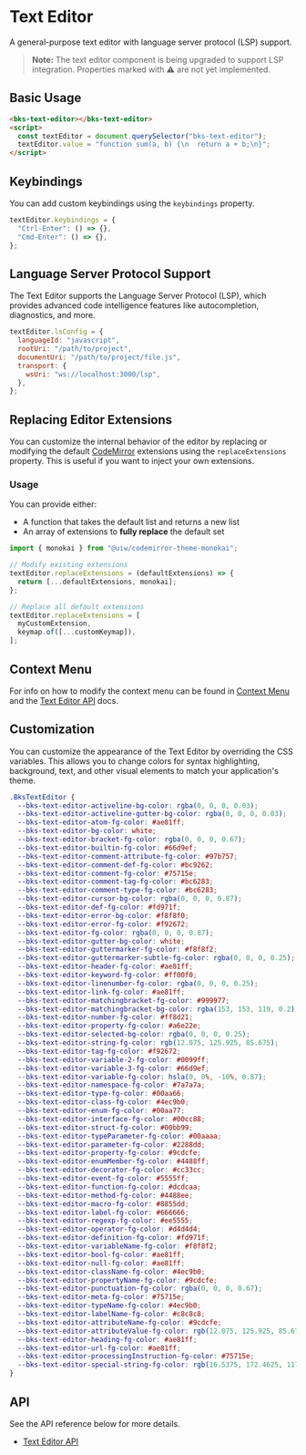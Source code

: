 # Text Editor

A general-purpose text editor with language server protocol (LSP) support.

> **Note:** The text editor component is being upgraded to support LSP integration. Properties marked with ⚠️ are not yet implemented.

## Basic Usage

```html
<bks-text-editor></bks-text-editor>
<script>
  const textEditor = document.querySelector("bks-text-editor");
  textEditor.value = "function sum(a, b) {\n  return a + b;\n}";
</script>
```

## Keybindings

You can add custom keybindings using the `keybindings` property.

```js
textEditor.keybindings = {
  "Ctrl-Enter": () => {},
  "Cmd-Enter": () => {},
};
```

## Language Server Protocol Support

The Text Editor supports the Language Server Protocol (LSP), which provides advanced code intelligence features like autocompletion, diagnostics, and more.

```js
textEditor.lsConfig = {
  languageId: "javascript",
  rootUri: "/path/to/project",
  documentUri: "/path/to/project/file.js",
  transport: {
    wsUri: "ws://localhost:3000/lsp",
  },
};
```

## Replacing Editor Extensions

You can customize the internal behavior of the editor by replacing or modifying the default [CodeMirror](https://codemirror.net/) extensions using the `replaceExtensions` property. This is useful if you want to inject your own extensions.

### Usage

You can provide either:

- A function that takes the default list and returns a new list
- An array of extensions to **fully replace** the default set

```js
import { monokai } from "@uiw/codemirror-theme-monokai";

// Modify existing extensions
textEditor.replaceExtensions = (defaultExtensions) => {
  return [...defaultExtensions, monokai];
};

// Replace all default extensions
textEditor.replaceExtensions = [
  myCustomExtension,
  keymap.of([...customKeymap]),
];
```

## Context Menu

For info on how to modify the context menu can be found in
[Context Menu][context-menu] and the [Text Editor API][text-editor-api] docs.

## Customization

You can customize the appearance of the Text Editor by overriding the CSS variables. This allows you to change colors for syntax highlighting, background, text, and other visual elements to match your application's theme.

```css
.BksTextEditor {
  --bks-text-editor-activeline-bg-color: rgba(0, 0, 0, 0.03);
  --bks-text-editor-activeline-gutter-bg-color: rgba(0, 0, 0, 0.03);
  --bks-text-editor-atom-fg-color: #ae81ff;
  --bks-text-editor-bg-color: white;
  --bks-text-editor-bracket-fg-color: rgba(0, 0, 0, 0.67);
  --bks-text-editor-builtin-fg-color: #66d9ef;
  --bks-text-editor-comment-attribute-fg-color: #97b757;
  --bks-text-editor-comment-def-fg-color: #bc9262;
  --bks-text-editor-comment-fg-color: #75715e;
  --bks-text-editor-comment-tag-fg-color: #bc6283;
  --bks-text-editor-comment-type-fg-color: #bc6283;
  --bks-text-editor-cursor-bg-color: rgba(0, 0, 0, 0.87);
  --bks-text-editor-def-fg-color: #fd971f;
  --bks-text-editor-error-bg-color: #f8f8f0;
  --bks-text-editor-error-fg-color: #f92672;
  --bks-text-editor-fg-color: rgba(0, 0, 0, 0.87);
  --bks-text-editor-gutter-bg-color: white;
  --bks-text-editor-guttermarker-fg-color: #f8f8f2;
  --bks-text-editor-guttermarker-subtle-fg-color: rgba(0, 0, 0, 0.25);
  --bks-text-editor-header-fg-color: #ae81ff;
  --bks-text-editor-keyword-fg-color: #ff00f0;
  --bks-text-editor-linenumber-fg-color: rgba(0, 0, 0, 0.25);
  --bks-text-editor-link-fg-color: #ae81ff;
  --bks-text-editor-matchingbracket-fg-color: #999977;
  --bks-text-editor-matchingbracket-bg-color: rgba(153, 153, 119, 0.2);
  --bks-text-editor-number-fg-color: #ff8d21;
  --bks-text-editor-property-fg-color: #a6e22e;
  --bks-text-editor-selected-bg-color: rgba(0, 0, 0, 0.25);
  --bks-text-editor-string-fg-color: rgb(12.075, 125.925, 85.675);
  --bks-text-editor-tag-fg-color: #f92672;
  --bks-text-editor-variable-2-fg-color: #0099ff;
  --bks-text-editor-variable-3-fg-color: #66d9ef;
  --bks-text-editor-variable-fg-color: hsla(0, 0%, -10%, 0.87);
  --bks-text-editor-namespace-fg-color: #7a7a7a;
  --bks-text-editor-type-fg-color: #00aa66;
  --bks-text-editor-class-fg-color: #4ec9b0;
  --bks-text-editor-enum-fg-color: #00aa77;
  --bks-text-editor-interface-fg-color: #00cc88;
  --bks-text-editor-struct-fg-color: #00bb99;
  --bks-text-editor-typeParameter-fg-color: #00aaaa;
  --bks-text-editor-parameter-fg-color: #2288dd;
  --bks-text-editor-property-fg-color: #9cdcfe;
  --bks-text-editor-enumMember-fg-color: #4488ff;
  --bks-text-editor-decorator-fg-color: #cc33cc;
  --bks-text-editor-event-fg-color: #5555ff;
  --bks-text-editor-function-fg-color: #dcdcaa;
  --bks-text-editor-method-fg-color: #4488ee;
  --bks-text-editor-macro-fg-color: #8855dd;
  --bks-text-editor-label-fg-color: #666666;
  --bks-text-editor-regexp-fg-color: #ee5555;
  --bks-text-editor-operator-fg-color: #d4d4d4;
  --bks-text-editor-definition-fg-color: #fd971f;
  --bks-text-editor-variableName-fg-color: #f8f8f2;
  --bks-text-editor-bool-fg-color: #ae81ff;
  --bks-text-editor-null-fg-color: #ae81ff;
  --bks-text-editor-className-fg-color: #4ec9b0;
  --bks-text-editor-propertyName-fg-color: #9cdcfe;
  --bks-text-editor-punctuation-fg-color: rgba(0, 0, 0, 0.67);
  --bks-text-editor-meta-fg-color: #75715e;
  --bks-text-editor-typeName-fg-color: #4ec9b0;
  --bks-text-editor-labelName-fg-color: #c8c8c8;
  --bks-text-editor-attributeName-fg-color: #9cdcfe;
  --bks-text-editor-attributeValue-fg-color: rgb(12.075, 125.925, 85.675);
  --bks-text-editor-heading-fg-color: #ae81ff;
  --bks-text-editor-url-fg-color: #ae81ff;
  --bks-text-editor-processingInstruction-fg-color: #75715e;
  --bks-text-editor-special-string-fg-color: rgb(16.5375, 172.4625, 117.3375);
}
```

## API

See the API reference below for more details.

- [Text Editor API][text-editor-api]

[text-editor-api]: ./api/text-editor.md
[context-menu]: ./context-menu.md
